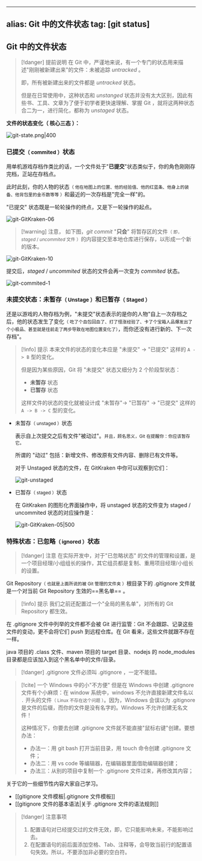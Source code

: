 
---
alias: Git 中的文件状态
tag: [git status]
---

## Git 中的文件状态

> [!danger] 提前说明
> 在 Git 中，严谨地来说，有一个专门的状态用来描述"刚刚被新建出来"的文件：未被追踪 _untracked_ 。
> 
> 即，所有被新建出来的文件都是 _untracked_ 状态。
> 
> 但是在日常使用中，这种状态和 _unstanged_ 状态并没有太大区别，因此有些书、工具、文章为了便于初学者更快速理解、掌握 Git ，就将这两种状态合二为一，进行简化，都称为 _unstaged_ 状态。

**文件的状态变化（ 核心三态 ）：**

![git-state.png|400](https://woniumd.oss-cn-hangzhou.aliyuncs.com/java/hemiao/20220627170510.png)

### 已提交<small>（ commited ）</small>状态

用单机游戏存档作类比的话，一个文件处于"**已提交**"状态类似于，你的角色刚刚存完档，正站在存档点。

此时此刻，你的人物的状态<small>（ 他在地图上的位置、他的经验值、他的红蓝条、他身上的装备、他背包里的金币数等等 ）</small>和最近的一次存档是"完全一样"的。

"已提交" 状态既是一轮轮操作的终点，又是下一轮操作的起点。

![git-GitKraken-06](https://woniumd.oss-cn-hangzhou.aliyuncs.com/java/hemiao/git-GitKraken-06.gif)

> [!warning] 注意，
> 如下图，_git commit_ "**只会**" 将暂存区的文件<small>（ 即，_staged_ / _uncommited_ 文件 ）</small>的内容提交至本地仓库进行保存，以形成一个新的版本。

![git-GitKraken-10](https://woniumd.oss-cn-hangzhou.aliyuncs.com/java/hemiao/git-GitKraken-10.gif)

提交后，_staged_ / _uncommited_ 状态的文件会再一次变为 _commited_ 状态。

![git-commited-1](https://woniumd.oss-cn-hangzhou.aliyuncs.com/java/hemiao/20220627170527.png)


### 未提交状态：未暂存<small>（ Unstage ）</small>和已暂存<small>（ Staged ）</small>

还是以游戏的人物存档为例，"未提交"状态表示的是你的人物"自上一次存档之后，他的状态发生了变化<small>（ 吃了个血包回血了、打了怪涨经验了、卡了个宝箱人品爆发出了个小极品、甚至就是往前走了两步导致在地图位置变化了）</small>，而你还没有进行新的、下一次存档"。

> [!info] 提示
> 本来文件的状态的变化本应是 "未提交" -> "已提交" 这样的 `A -> B` 型的变化。
>  
> 但是因为某些原因，Git 将 "未提交" 状态又细分为 2 个阶段型状态：
> - **未暂存** 状态
> - **已暂存** 状态
> 
> 这样文件的状态的变化就被设计成 "未暂存"-> "已暂存" -> "已提交" 这样的 ` A -> B -> C` 型的变化。

- 未暂存<small>（ unstaged ）</small>状态

  表示自上次提交之后有文件"被动过"。<small>并且，顾名思义，Git 在提醒你：你应该暂存它。</small>

  所谓的 "动过" 包括：新增文件、修改原有文件内容、删除已有文件等。

  对于 Unstaged 状态的文件，在 GitKraken 中你可以观察到它们：

  ![git-unstaged](https://woniumd.oss-cn-hangzhou.aliyuncs.com/java/hemiao/20220627170531.png)

- 已暂存<small>（ staged ）</small>状态

  在 GitKraken 的图形化界面操作中，将 unstaged 状态的文件变为 staged / uncommited 状态的对应操作是：

  ![git-GitKraken-05|500](https://woniumd.oss-cn-hangzhou.aliyuncs.com/java/hemiao/git-GitKraken-05.gif)


### 特殊状态：已忽略<small>（ ignored ）</small>状态 

> [!danger] 注意
> 在实际开发中，对于"已忽略状态" 的文件的管理和设置，是一个项目经理/小组组长的操作，其它组员都是复制、重用项目经理/小组长的设置。

Git Repository<small>（ 也就是上面所说的被 Git 管理的文件夹 ）</small>根目录下的 .gitignore 文件就是一个对当前 Git Repository 生效的==黑名单== 。

> [!info] 提示
> 我们之前还配置过一个"全局的黑名单"，对所有的 Git Repository 都生效。

在 .gitignore 文件中列举的文件都不会被 Git 进行监管：Git 不会跟踪、记录这些文件的变动，更不会将它们 push 到远程仓库。在 Git 看来，这些文件就跟不存在一样。

java 项目的 .class 文件、maven 项目的 target 目录、nodejs 的 node_modules 目录都是应该加入到这个黑名单中的文件/目录。

> [!danger] .gitignore 文件必须叫 .gitignore ，一定不能错。

> [!cite] 一个 Windows 中的小"不方便"
> 但是在 Windows 中创建 .gitignore 文件有个小麻烦：在 window 系统中，windows 不允许直接新建文件名以 `.` 开头的文件<small>（ Linux 不存在这个问题 ）</small>。因为，Windows 会误以为 .gitignore 是文件的后缀，而你的文件是没有名字的。Windows 不允许创建无名文件！
> 
> 这种情况下，你要去创建 .gitignore 文件就不能直接"鼠标右键"创建。要想办法：
> - 办法一：用 git bash 打开当前目录，用 touch 命令创建 .gitignore 文件；
> - 办法二：用 vs code 等编辑器，在编辑器里面借助编辑器创建；
> - 办法三：从别的项目中复制一个 .gitignore 文件过来，再修改其内容；

关于它的一些细节性内容大家自己学习。

- [[gitignore 文件模板|.gitignore 文件模板]]
- [[gitignore 文件的基本语法|关于 .gitignore 文件的语法规则]]

> [!danger] 注意事项
> 1. 配置语句对已经提交过的文件无效，即，它只能影响未来，不能影响过去。
> 2. 在配置语句的前后面添加空格、Tab、注释等，会导致当前行的配置语句失效。所以，不要添加非必要的空白符。


